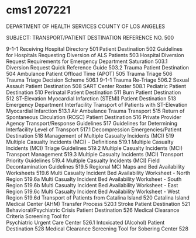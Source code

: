 # cms1 207221

DEPARTMENT OF HEALTH SERVICES 
COUNTY OF LOS ANGELES 
 
SUBJECT: TRANSPORT/PATIENT DESTINATION  REFERENCE NO. 500 
 
 
9-1-1 Receiving Hospital Directory 501 
Patient Destination 502 
Guidelines for Hospitals Requesting Diversion of ALS Patients 503 
Hospital Diversion Request Requirements for Emergency 
Department Saturation 
503.1 
Diversion Request Quick Reference Guide 503.2 
Trauma Patient Destination 504 
Ambulance Patient Offload Time (APOT) 505 
Trauma Triage 506 
Trauma Triage Decision Scheme 506.1 
9-1-1 Trauma Re-Triage 506.2 
Sexual Assault Patient Destination 508 
SART Center Roster 508.1 
Pediatric Patient Destination 510 
Perinatal Patient Destination 511 
Burn Patient Destination 512 
ST-Elevation Myocardial Infarction (STEMI) Patient Destination 513 
Emergency Department Interfacility Transport of Patients with 
ST-Elevation Myocardial Infarction 
513.1 
Air Ambulance Trauma Transport 515 
Return of Spontaneous Circulation (ROSC) Patient Destination 516 
Private Provider Agency Transport/Response Guidelines 517 
Guidelines for Determining Interfacility Level of Transport 517.1 
Decompression Emergencies/Patient Destination 518 
Management of Multiple Casualty Incidents (MCI) 519 
Multiple Casualty Incidents (MCI) - Definitions 519.1 
Multiple Casualty Incidents (MCI) Triage Guidelines 519.2 
Multiple Casualty Incidents (MCI) Transport Management 519.3 
Multiple Casualty Incidents (MCI) Transport Priority Guidelines 519.4 
Multiple Casualty Incidents (MCI) Field Decontamination Guidelines 519.5 
Regional MCI Maps and Bed Availability Worksheets 519.6 
Multi Casualty Incident Bed Availability Worksheet - North Region 519.6a 
Multi Casualty Incident Bed Availability Worksheet - South Region 519.6b 
Multi Casualty Incident Bed Availability Worksheet - East Region 519.6c 
Multi Casualty Incident Bed Availability Worksheet - West Region 519.6d 
Transport of Patients from Catalina Island 520 
Catalina Island Medical Center (AHM) Transfer Process 520.1 
Stroke Patient Destination 521 
Behavioral/Psychiatric Crisis Patient Destination 526 
Medical Clearance Criteria Screening Tool for  
Psychiatric Urgent Care Center 
526.1 
Intoxicated (Alcohol) Patient Destination 528 
Medical Clearance Screening Tool for Sobering Center 528
